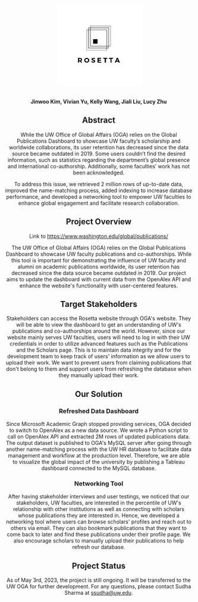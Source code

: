 <div align="center" style="text-align: center;">
<br>
<img src="src/imgs/logo2.png" />
<br><br>

<strong>Jinwoo Kim, Vivian Yu, Kelly Wang, Jiali Liu, Lucy Zhu</strong>

## Abstract
While the UW Office of Global Affairs (OGA) relies on the Global Publications Dashboard to showcase UW faculty’s scholarship and worldwide collaborations, its user retention has decreased since the data source became outdated in 2019. Some users couldn’t find the desired information, such as statistics regarding the department’s global presence and international co-authorship. Additionally, some faculties’ work has not been acknowledged.

To address this issue, we retrieved 2 million rows of up-to-date data, improved the name-matching process, added indexing to increase database performance, and developed a networking tool to empower UW faculties to enhance global engagement and facilitate research collaboration.

## Project Overview
Link to https://www.washington.edu/global/publications/ 

The UW Office of Global Affairs (OGA) relies on the Global Publications Dashboard to showcase UW faculty publications and co-authorships. While this tool is important for demonstrating the influence of UW faculty and alumni on academic publications worldwide, its user retention has decreased since the data source became outdated in 2019. Our project aims to update the dashboard with current data from the OpenAlex API and enhance the website's functionality with user-centered features.

## Target Stakeholders
Stakeholders can access the Rosetta website through OGA's website. They will be able to view the dashboard to get an understanding of UW's publications and co-authorships around the world. However, since our website mainly serves UW faculties, users will need to log in with their UW credentials in order to utilize advanced features such as the Publications and the Scholars page. This is to maintain data integrity and for the development team to keep track of users' information as we allow users to upload their work. We want to prevent users from claiming publications that don't belong to them and support users from refreshing the database when they manually upload their work.

## Our Solution
### Refreshed Data Dashboard
Since Microsoft Academic Graph stopped providing services, OGA decided to switch to OpenAlex as a new data source. We wrote a Python script to call on OpenAlex API and extracted 2M rows of updated publications data. The output dataset is published to OGA's MySQL server after going through another name-matching process with the UW HR database to facilitate data management and workflow at the production level. Therefore, we are able to visualize the global impact of the university by publishing a Tableau dashboard connected to the MySQL database.

### Networking Tool
After having stakeholder interviews and user testings, we noticed that our stakeholders, UW faculties, are interested in the percentile of UW's relationship with other institutions as well as connecting with scholars whose publications they are interested in. Hence, we developed a networking tool where users can browse scholars' profiles and reach out to others via email. They can also bookmark publications that they want to come back to later and find these publications under their profile page. We also encourage scholars to manually upload their publications to help refresh our database.

## Project Status
As of May 3rd, 2023, the project is still ongoing. It will be transferred to the UW OGA for further development. For any questions, please contact Sudha Sharma at ssudha@uw.edu.